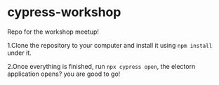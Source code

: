 # cypress-workshop
Repo for the workshop meetup!

1.Clone the repository to your computer and install it using `npm install` under it.

2.Once everything is finished, run `npx cypress open`, the electorn application opens? you are good to go! 
